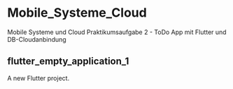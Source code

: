 # Mobile_Systeme_Cloud

Mobile Systeme und Cloud Praktikumsaufgabe 2 - ToDo App mit Flutter und DB-Cloudanbindung

## flutter_empty_application_1

A new Flutter project.
